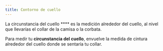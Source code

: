 ```yaml
---
title: Contorno de cuello
---
```


La circunstancia del cuello \*\*\*\* es la medición alrededor del cuello, al nivel que llevarías el collar de la camisa o la corbata.

Para medir tu **circunstancia del cuello**, envuelve la medida de cintura alrededor del cuello donde se sentaría tu collar.
